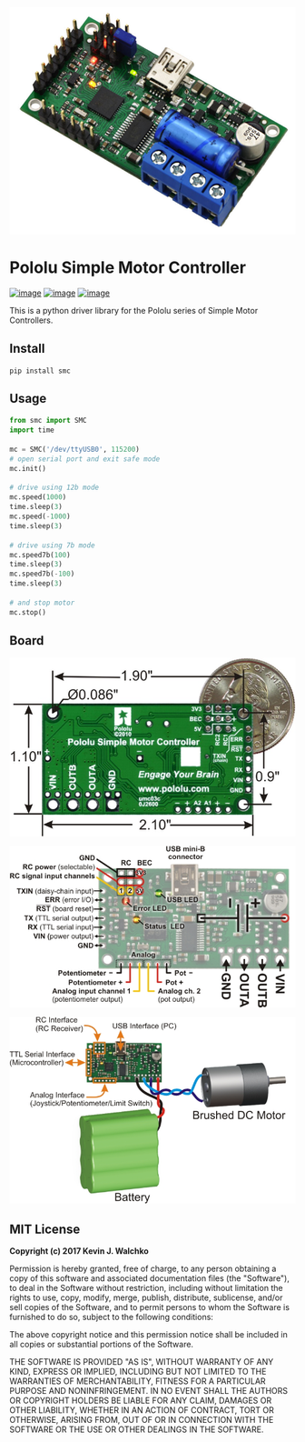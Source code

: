 ![](https://raw.githubusercontent.com/MomsFriendlyRobotCompany/smc/master/docs/pics/smc.jpg)

# Pololu Simple Motor Controller


[![image](https://img.shields.io/pypi/v/smc.svg)](https://github.com/MomsFriendlyRobotCompany/smc)
[![image](https://img.shields.io/pypi/l/smc.svg)](https://github.com/MomsFriendlyRobotCompany/smc)
[![image](https://img.shields.io/pypi/pyversions/smc.svg)](https://pypi.python.org/pypi/smc/)

This is a python driver library for the Pololu series of Simple Motor
Controllers.

## Install

    pip install smc

## Usage

``` python
from smc import SMC
import time

mc = SMC('/dev/ttyUSB0', 115200)
# open serial port and exit safe mode
mc.init()

# drive using 12b mode
mc.speed(1000)
time.sleep(3)
mc.speed(-1000)
time.sleep(3)

# drive using 7b mode
mc.speed7b(100)
time.sleep(3)
mc.speed7b(-100)
time.sleep(3)

# and stop motor
mc.stop()
```

## Board

![](https://raw.githubusercontent.com/MomsFriendlyRobotCompany/smc/master/docs/pics/smc-back.jpg)

![](https://raw.githubusercontent.com/MomsFriendlyRobotCompany/smc/master/docs/pics/smc-io.jpg)

![](https://raw.githubusercontent.com/MomsFriendlyRobotCompany/smc/master/docs/pics/smc-wiring.jpg)

## MIT License

**Copyright (c) 2017 Kevin J. Walchko**

Permission is hereby granted, free of charge, to any person obtaining a
copy of this software and associated documentation files (the
"Software"), to deal in the Software without restriction, including
without limitation the rights to use, copy, modify, merge, publish,
distribute, sublicense, and/or sell copies of the Software, and to
permit persons to whom the Software is furnished to do so, subject to
the following conditions:

The above copyright notice and this permission notice shall be included
in all copies or substantial portions of the Software.

THE SOFTWARE IS PROVIDED "AS IS", WITHOUT WARRANTY OF ANY KIND, EXPRESS
OR IMPLIED, INCLUDING BUT NOT LIMITED TO THE WARRANTIES OF
MERCHANTABILITY, FITNESS FOR A PARTICULAR PURPOSE AND NONINFRINGEMENT.
IN NO EVENT SHALL THE AUTHORS OR COPYRIGHT HOLDERS BE LIABLE FOR ANY
CLAIM, DAMAGES OR OTHER LIABILITY, WHETHER IN AN ACTION OF CONTRACT,
TORT OR OTHERWISE, ARISING FROM, OUT OF OR IN CONNECTION WITH THE
SOFTWARE OR THE USE OR OTHER DEALINGS IN THE SOFTWARE.
